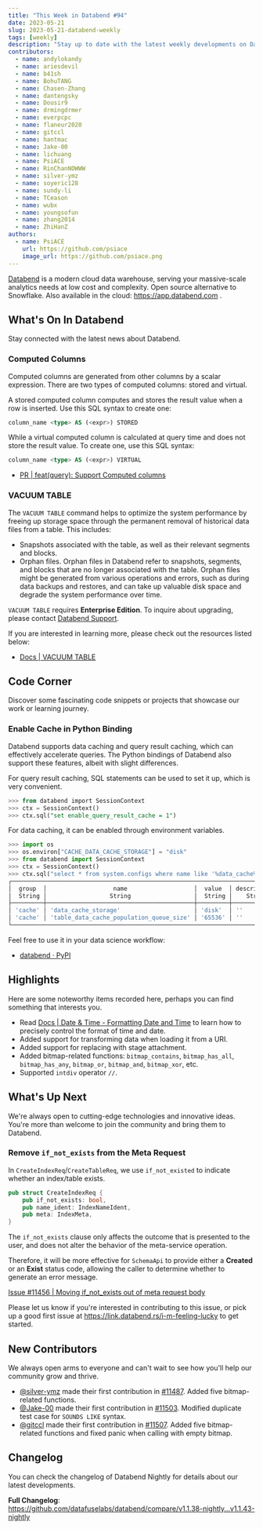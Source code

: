 ```yaml
---
title: "This Week in Databend #94"
date: 2023-05-21
slug: 2023-05-21-databend-weekly
tags: [weekly]
description: "Stay up to date with the latest weekly developments on Databend!"
contributors:
  - name: andylokandy
  - name: ariesdevil
  - name: b41sh
  - name: BohuTANG
  - name: Chasen-Zhang
  - name: dantengsky
  - name: Dousir9
  - name: drmingdrmer
  - name: everpcpc
  - name: flaneur2020
  - name: gitccl
  - name: hantmac
  - name: Jake-00
  - name: lichuang
  - name: PsiACE
  - name: RinChanNOWWW
  - name: silver-ymz
  - name: soyeric128
  - name: sundy-li
  - name: TCeason
  - name: wubx
  - name: youngsofun
  - name: zhang2014
  - name: ZhiHanZ
authors:
  - name: PsiACE
    url: https://github.com/psiace
    image_url: https://github.com/psiace.png
---
```


[Databend](https://github.com/datafuselabs/databend) is a modern cloud data warehouse, serving your massive-scale analytics needs at low cost and complexity. Open source alternative to Snowflake. Also available in the cloud: <https://app.databend.com> .

## What's On In Databend

Stay connected with the latest news about Databend.

### Computed Columns

Computed columns are generated from other columns by a scalar expression. There are two types of computed columns: stored and virtual.

A stored computed column computes and stores the result value when a row is inserted. Use this SQL syntax to create one:

  ```sql
  column_name <type> AS (<expr>) STORED
  ```

While a virtual computed column is calculated at query time and does not store the result value. To create one, use this SQL syntax:

  ```sql
  column_name <type> AS (<expr>) VIRTUAL
  ```

- [PR | feat(query): Support Computed columns](https://github.com/datafuselabs/databend/pull/11391)

### VACUUM TABLE

The `VACUUM TABLE` command helps to optimize the system performance by freeing up storage space through the permanent removal of historical data files from a table. This includes:

- Snapshots associated with the table, as well as their relevant segments and blocks.
- Orphan files. Orphan files in Databend refer to snapshots, segments, and blocks that are no longer associated with the table. Orphan files might be generated from various operations and errors, such as during data backups and restores, and can take up valuable disk space and degrade the system performance over time.

`VACUUM TABLE` requires **Enterprise Edition**. To inquire about upgrading, please contact [Databend Support](https://www.databend.com/contact-us).

If you are interested in learning more, please check out the resources listed below:

- [Docs | VACUUM TABLE](https://databend.rs/doc/sql-commands/ddl/table/vacuum-table)

## Code Corner

Discover some fascinating code snippets or projects that showcase our work or learning journey.

### Enable Cache in Python Binding

Databend supports data caching and query result caching, which can effectively accelerate queries. The Python bindings of Databend also support these features, albeit with slight differences.

For query result caching, SQL statements can be used to set it up, which is very convenient.

```sql
>>> from databend import SessionContext 
>>> ctx = SessionContext()
>>> ctx.sql("set enable_query_result_cache = 1")
```

For data caching, it can be enabled through environment variables.

```python
>>> import os 
>>> os.environ["CACHE_DATA_CACHE_STORAGE"] = "disk"
>>> from databend import SessionContext 
>>> ctx = SessionContext()
>>> ctx.sql("select * from system.configs where name like '%data_cache%'")
┌────────────────────────────────────────────────────────────────────────────┐
│  group  │                   name                   │  value  │ description │
│  String │                  String                  │  String │    String   │
├─────────┼──────────────────────────────────────────┼─────────┼─────────────┤
│ 'cache' │ 'data_cache_storage'                     │ 'disk'  │ ''          │
│ 'cache' │ 'table_data_cache_population_queue_size' │ '65536' │ ''          │
└────────────────────────────────────────────────────────────────────────────┘
```

Feel free to use it in your data science workflow:

- [databend · PyPI](https://pypi.org/project/databend/)

## Highlights

Here are some noteworthy items recorded here, perhaps you can find something that interests you.

- Read [Docs | Date & Time - Formatting Date and Time](https://databend.rs/doc/sql-reference/data-types/data-type-time-date-types#formatting-date-and-time) to learn how to precisely control the format of time and date.
- Added support for transforming data when loading it from a URI.
- Added support for replacing with stage attachment.
- Added bitmap-related functions: `bitmap_contains`, `bitmap_has_all`, `bitmap_has_any`, `bitmap_or`, `bitmap_and`, `bitmap_xor`, etc.
- Supported `intdiv` operator `//`.

## What's Up Next

We're always open to cutting-edge technologies and innovative ideas. You're more than welcome to join the community and bring them to Databend.

### Remove `if_not_exists` from the Meta Request

In `CreateIndexReq`/`CreateTableReq`, we use `if_not_existed` to indicate whether an index/table exists.

```rust
pub struct CreateIndexReq {
    pub if_not_exists: bool,
    pub name_ident: IndexNameIdent,
    pub meta: IndexMeta,
}
```

The `if_not_exists` clause only affects the outcome that is presented to the user, and does not alter the behavior of the meta-service operation.

Therefore, it will be more effective for `SchemaApi` to provide either a **Created** or an **Exist** status code, allowing the caller to determine whether to generate an error message.

[Issue #11456 | Moving if_not_exists out of meta request body](https://github.com/datafuselabs/databend/issues/11456)

Please let us know if you're interested in contributing to this issue, or pick up a good first issue at <https://link.databend.rs/i-m-feeling-lucky> to get started.

## New Contributors

We always open arms to everyone and can't wait to see how you'll help our community grow and thrive.

* [@silver-ymz](https://github.com/silver-ymz) made their first contribution in [#11487](https://github.com/datafuselabs/databend/pull/11487). Added five bitmap-related functions.
* [@Jake-00](https://github.com/Jake-00) made their first contribution in [#11503](https://github.com/datafuselabs/databend/pull/11503). Modified duplicate test case for `SOUNDS LIKE` syntax.
* [@gitccl](https://github.com/gitccl) made their first contribution in [#11507](https://github.com/datafuselabs/databend/pull/11507). Added five bitmap-related functions and fixed panic when calling with empty bitmap.

## Changelog

You can check the changelog of Databend Nightly for details about our latest developments.

**Full Changelog**: <https://github.com/datafuselabs/databend/compare/v1.1.38-nightly...v1.1.43-nightly>
